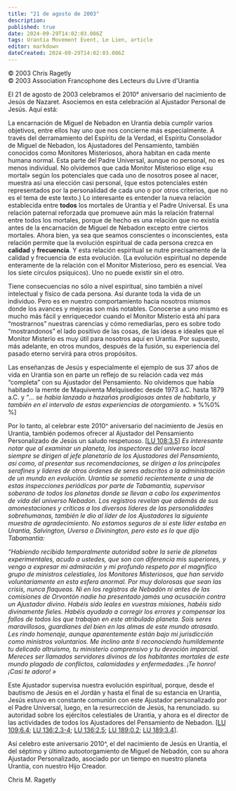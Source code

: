 ```yaml
---
title: "21 de agosto de 2003"
description: 
published: true
date: 2024-09-29T14:02:03.086Z
tags: Urantia Movement Event, Le Lien, article
editor: markdown
dateCreated: 2024-09-29T14:02:03.086Z
---
```


<p class="v-card tema v-sheet--gris claro aclarar-3 px-2">© 2003 Chris Ragetly<br>© 2003 Association Francophone des Lecteurs du Livre d'Urantia</p>


El 21 de agosto de 2003 celebramos el 2010° aniversario del nacimiento de Jesús de Nazaret. Asociemos en esta celebración al Ajustador Personal de Jesús. Aquí está:

La encarnación de Miguel de Nebadon en Urantia debía cumplir varios objetivos, entre ellos hay uno que nos concierne más especialmente. A través del derramamiento del Espíritu de la Verdad, el Espíritu Consolador de Miguel de Nebadon, los Ajustadores del Pensamiento, también conocidos como Monitores Misteriosos, ahora habitan en cada mente humana normal. Esta parte del Padre Universal, aunque no personal, no es menos individual. No olvidemos que cada Monitor Misterioso elige «su mortal» según los potenciales que cada uno de nosotros posee al nacer, muestra así una elección casi personal, (que estos potenciales estén representados por la personalidad de cada uno o por otros criterios, que no es el tema de este texto.) Lo interesante es entender la nueva relación establecida entre **todos** los mortales de Urantia y el Padre Universal. Es una relación paternal reforzada que promueve aún más la relación fraternal entre todos los mortales, porque de hecho es una relación que no existía antes de la encarnación de Miguel de Nebadon excepto entre ciertos mortales. Ahora bien, ya sea que seamos conscientes o inconscientes, esta relación permite que la evolución espiritual de cada persona crezca en **calidad** y **frecuencia**. Y esta relación espiritual se nutre precisamente de la calidad y frecuencia de esta evolución. (La evolución espiritual no depende enteramente de la relación con el Monitor Misterioso, pero es esencial. Vea los siete círculos psíquicos). Uno no puede existir sin el otro.

Tiene consecuencias no sólo a nivel espiritual, sino también a nivel intelectual y físico de cada persona. Así durante toda la vida de un individuo. Pero es en nuestro comportamiento hacia nosotros mismos donde los avances y mejoras son más notables. Conocerse a uno mismo es mucho más fácil y enriquecedor cuando el Monitor Misterio está ahí para “mostrarnos” nuestras carencias y cómo remediarlas, pero es sobre todo “mostrandonos” el lado positivo de las cosas, de las ideas e ideales que el Monitor Misterio es muy útil para nosotros aquí en Urantia. Por supuesto, más adelante, en otros mundos, después de la fusión, su experiencia del pasado eterno servirá para otros propósitos.

Las enseñanzas de Jesús y especialmente el ejemplo de sus 37 años de vida en Urantia son en parte un reflejo de su relación cada vez más “completa” con su Ajustador del Pensamiento. No olvidemos que había habitado la mente de Maquiventa Melquisedec desde 1973 a.C. hasta 1879 a.C. y “_... se había lanzado a hazañas prodigiosas antes de habitarlo, y también en el intervalo de estas experiencias de otorgamiento._ » %%0% %]

Por lo tanto, al celebrar este 2010^ aniversario del nacimiento de Jesús en Urantia, también podemos ofrecer al Ajustador del Pensamiento Personalizado de Jesús un saludo respetuoso. [[LU 108:3.5](/es/The_Urantia_Book/108#p3_5)] _Es interesante notar que al examinar un planeta, los inspectores del universo local siempre se dirigen al jefe planetario de los Ajustadores del Pensamiento, así como, al presentar sus recomendaciones, se dirigen a los principales serafines y líderes de otros órdenes de seres adscritos a la administración de un mundo en evolución. Urantia se sometió recientemente a una de estas inspecciones periódicas por parte de Tabamantia, supervisor soberano de todos los planetas donde se llevan a cabo los experimentos de vida del universo Nebadon. Los registros revelan que además de sus amonestaciones y críticas a los diversos líderes de las personalidades sobrehumanas, también le dio al líder de los Ajustadores la siguiente muestra de agradecimiento. No estamos seguros de si este líder estaba en Urantia, Salvington, Uversa o Divinington, pero esto es lo que dijo Tabamantia:_

_“Habiendo recibido temporalmente autoridad sobre la serie de planetas experimentales, acudo a ustedes, que son con diferencia mis superiores, y vengo a expresar mi admiración y mi profundo respeto por el magnífico grupo de ministros celestiales, los Monitores Misteriosos, que han servido voluntariamente en esta esfera anormal. Por muy dolorosas que sean las crisis, nunca flaqueas. Ni en los registros de Nebadón ni antes de las comisiones de Orvontón nadie ha presentado jamás una acusación contra un Ajustador divino. Habéis sido leales en vuestras misiones, habéis sido divinamente fieles. Habéis ayudado a corregir los errores y compensar los fallos de todos los que trabajan en este atribulado planeta. Sois seres maravillosos, guardianes del bien en las almas de este mundo atrasado. Les rindo homenaje, aunque aparentemente están bajo mi jurisdicción como ministros voluntarios. Me inclino ante ti reconociendo humildemente tu delicado altruismo, tu ministerio comprensivo y tu devoción imparcial. Mereces ser llamados servidores divinos de los habitantes mortales de este mundo plagado de conflictos, calamidades y enfermedades. ¡Te honro! ¡Casi te adoro! »_

Este Ajustador supervisa nuestra evolución espiritual, porque, desde el bautismo de Jesús en el Jordán y hasta el final de su estancia en Urantia, Jesús estuvo en constante comunión con este Ajustador personalizado por el Padre Universal, luego, en la resurrección de Jesús, ha renunciado. su autoridad sobre los ejércitos celestiales de Urantia, y ahora es el director de las actividades de todos los Ajustadores del Pensamiento de Nebadon. [[LU 109:6.4](/es/The_Urantia_Book/109#p6_4); [LU 136:2.3-4](/es/The_Urantia_Book/136#p2_3); [LU 136:2.5](/es/The_Urantia_Book/136#p2_5); [LU 189:0.2](/es/The_Urantia_Book/189#p0_2); [LU 189:3.4](/es/The_Urantia_Book/189#p3_4)].

Así celebro este aniversario 2010^, el del nacimiento de Jesús en Urantia, el del séptimo y último autootorgamiento de Miguel de Nebadón, con su ahora Ajustador Personalizado, asociado por un tiempo en nuestro planeta Urantia, con nuestro Hijo Creador.

Chris M. Ragetly

